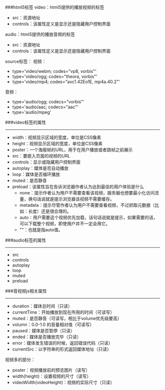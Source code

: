 ###html5标签
video：html5提供的播放视频的标签
+ src：资源地址
+ controls：该属性定义是显示还是隐藏用户控制界面

audio：html5提供的播放音频的标签
+ src：资源地址
+ controls：该属性定义是显示还是隐藏用户控制界面

source标签：
视频：
+ type='video/webm; codes="vp8, vorbis"'
+ type='video/ogg; codes="theora, vorbis"'
+ type='video/mp4; codes="avc1.42Eo1E, mp4a.40.2"'

音频：
+ type='audio/ogg; codecs="vorbis"'
+ type='audio/aac; codecs="aac"'
+ type='audio/mpeg'

###video标签的属性
<hr>

+ width：视频显示区域的宽度，单位是CSS像素
+ height：视频显示区域的宽度，单位是CSS像素
+ poster：一个海报帧的URL，用于在用户播放或者跳帧之前展示
+ src：要嵌入页面的视频的URL
+ controls：显示或隐藏用户控制界面
+ autoplay：媒体是否自动播放
+ loop：媒体是否循环播放
+ muted：是否静音
+ preload：该属性旨在告诉浏览器作者认为达到最佳的用户体验是什么
    + none：提示作者认为用户不需要查看该视频，服务器也想要最小化访问流量，换句话说就是提示浏览器该视频不需要缓存。
    + metadata：提示尽管作者认为用户不需要查看视频，不过抓取元数据（比如：长度）还是很合理的。
    + auto：用户需要这个视频优先加载，话句话说就是提示，如果需要的话，可以下载整个视频，即使用户并不一定会用它。
    + ""：也就是指auto值。

###audio标签的属性
<hr>

+ src
+ controls
+ autoplay
+ loop
+ muted
+ preload

###音视频js相关属性
<hr>

+ duration：媒体总时间（只读）
+ currentTime：开始播放到现在所用的时间（可读写）
+ muted：是否静音（可读写，相比于volume优先级要高）
+ volumn：0.0-1.0 的音量相对值（可读写）
+ paused：媒体是否暂停（只读）
+ ended：媒体是否播放完毕（只读）
+ error：媒体发生错误的时候，返回错误代码（只读）
+ currentSrc：以字符串的形式返回媒体地址（只读）

视频多的部分：
+ poster：视频播放前的预览图片（读写）
+ width(height)：设置视频的尺寸（读写）
+ videoWidth(videoHeight)：视频的实际尺寸（只读）